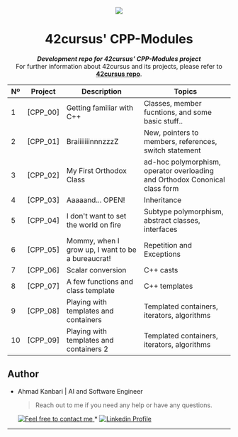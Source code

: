 <p align="center">
  <img src=https://user-images.githubusercontent.com/40824677/149224059-8a1fc9f2-31bc-4335-93b3-6017bf794668.png />
</p>

<h1 align="center">
	42cursus' CPP-Modules
</h1>

<p align="center">
	<b><i>Development repo for 42cursus' CPP-Modules project</i></b><br>
	For further information about 42cursus and its projects, please refer to <a href="https://github.com/achrafelkhnissi/1337/blob/master/42curses/README.md"><b>42cursus repo</b></a>.
</p>

|  Nº | Project | Description | Topics 
|-----|---------|-------------|--------
|  1  | [CPP_00] | Getting familiar with C++       | Classes, member fucntions, and some basic stuff.. 
|  2  | [CPP_01]| BraiiiiiiinnnzzzZ | New, pointers to members, references, switch statement	
|  3  | [CPP_02] | My First Orthodox Class      | ad-hoc polymorphism, operator overloading and Orthodox Cononical class form 
|  4  | [CPP_03] | Aaaaand... OPEN!      | Inheritance |
|  5  | [CPP_04] | I don't want to set the world on fire       | Subtype polymorphism, abstract classes, interfaces 
|  6  | [CPP_05] | Mommy, when I grow up, I want to be a bureaucrat!       | Repetition and Exceptions
|  7  | [CPP_06] | Scalar conversion       | C++ casts 
|  8  | [CPP_07] | A few functions and class template       | C++ templates   
|  9  | [CPP_08] | Playing with templates and containers      | Templated containers, iterators, algorithms   
|  10  | [CPP_09]| Playing with templates and containers  2     | Templated containers, iterators, algorithms 

## Author

- Ahmad Kanbari | AI and Software Engineer

    > Reach out to me if you need any help or have any questions.

	<a href="mailto:achraf.elkhnissi@icloud.com">
		<img alt="Feel free to contact me" src="https://img.shields.io/badge/-Ask_me_anything-blue?style=flat&logo=Gmail&logoColor=white&link=mailto:kanbari.7172@gmail.com&color=3d85c6" />
	</a>
	<span> * </span>
    <a href="www.linkedin.com/in/ahmad-kanbari">
        <img alt="Linkedin Profile" src="https://img.shields.io/badge/-Linkedin-0072b1?style=flat&logo=Linkedin&logoColor=white&link=https://www.linkedin.com/in/achrafelkhnissi/" />
    </a>
---

